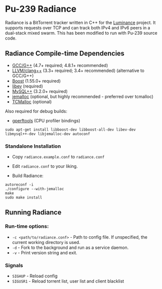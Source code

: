 # Pu-239 Radiance

Radiance is a BitTorrent tracker written in C++ for the [Luminance](http://www.github.com/Empornium/Luminance) project. It supports requests over TCP and can track both IPv4 and IPv6 peers in a dual-stack mixed swarm. This has been modified to run with Pu-239 source code.

## Radiance Compile-time Dependencies

* [GCC/G++](http://gcc.gnu.org/) (4.7+ required; 4.8.1+ recommended)
* [LLVM/clang++](https://clang.llvm.org) (3.3+ required; 3.4+ recommended) (alternative to GCC/G++)
* [Boost](http://www.boost.org/) (1.55.0+ required)
* [libev](http://software.schmorp.de/pkg/libev.html) (required)
* [MySQL++](http://tangentsoft.net/mysql++/) (3.2.0+ required)
* [jemalloc](http://jemalloc.net) (optional, but highly recommended - preferred over tcmalloc)
* [TCMalloc](https://github.com/gperftools/gperftools) (optional)

Also required for debug builds:
* [gperftools](https://github.com/gperftools/gperftools) (CPU profiler bindings)

```
sudo apt-get install libboost-dev libboost-all-dev libev-dev libmysql++-dev libjemalloc-dev autoconf
```

### Standalone Installation

* Copy `radiance.example.conf` to `radiance.conf`

* Edit `radiance.conf` to your liking.

* Build Radiance:
```
autoreconf -i
./configure --with-jemalloc
make
sudo make install
```

## Running Radiance

### Run-time options:

* `-c <path/to/radiance.conf>` - Path to config file. If unspecified, the current working directory is used.
* `-d` - Fork to the background and run as a service daemon.
* `-v` - Print version string and exit.

### Signals

* `SIGHUP` - Reload config
* `SIGUSR1` - Reload torrent list, user list and client blacklist
